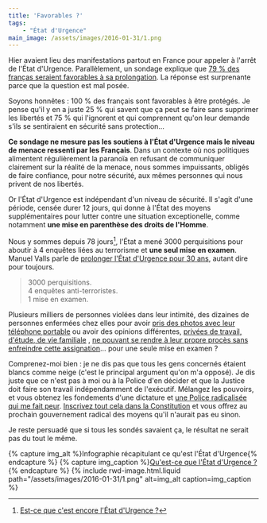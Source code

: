 ```yaml
---
title: 'Favorables ?'
tags:
    - "État d'Urgence"
main_image: /assets/images/2016-01-31/1.png
---
```


Hier avaient lieu des manifestations partout en France pour appeler à l'arrêt de
l'État d'Urgence. Parallèlement, un sondage explique que
[79 % des franças seraient favorables à sa prolongation](http://www.atlantico.fr/decryptage/79-pourcents-francais-favorables-prolongation-etat-urgence-jerome-fourquet-2568017.html ("79% des Français favorables à une prolongation de l'état d'urgence", Jérôme Fourquet pour Atlantico)).
La réponse est surprenante parce que la question est mal posée.

<!-- more -->

Soyons honnêtes : 100 % des français sont favorables à être protégés. Je pense
qu'il y en a juste 25 % qui savent que ça peut se faire sans supprimer les
libertés et 75 % qui l'ignorent et qui comprennent qu'on leur demande s'ils se
sentiraient en sécurité sans protection…

**Ce sondage ne mesure pas les soutiens à l'État d'Urgence mais le niveau de
menace ressenti par les Français**. Dans un contexte où nos politiques
alimentent régulièrement la paranoïa en refusant de communiquer clairement sur
la réalité de la menace, nous sommes impuissants, obligés de faire confiance,
pour notre sécurité, aux mêmes personnes qui nous privent de nos libertés.

Or l'État d'Urgence est indépendant d'un niveau de sécurité. Il s'agit d'une
période, censée durer 12 jours, qui donne à l'État des moyens supplémentaires
pour lutter contre une situation exceptionelle, comme notamment **une mise en
parenthèse des droits de l'Homme**.

Nous y sommes depuis 78 jours[^1], l'État a mené 3000 perquisitions pour aboutir
à 4 enquêtes liées au terrorisme et **une seul mise en examen**. Manuel Valls
parle de
[prolonger l'État d'Urgence pour 30 ans](http://tempsreel.nouvelobs.com/societe/etat-d-urgence/20160122.OBS3198/manuel-valls-a-la-bbc-l-etat-d-urgence-devrait-etre-maintenu-jusqu-a-la-defaite-de-daech.html ("Etat d'urgence maintenu jusqu'à la défaite de Daech : Valls crée l'imbroglio", Laurau Thouny pour Le Nouvel Obs )),
autant dire pour toujours.

> 3000 perquisitions.  
> 4 enquêtes anti-terroristes.  
> 1 mise en examen.

[^1]:

    [Est-ce que c'est encore l'État d'Urgence ?](https://estcequecestencoreletatdurgence.fr/)

Plusieurs milliers de personnes violées dans leur intimité, des dizaines de
personnes enfermées chez elles pour avoir
[pris des photos avec leur téléphone portable](http://www.lemonde.fr/police-justice/article/2016/01/22/etat-d-urgence-le-conseil-d-etat-suspend-pour-la-premiere-fois-une-assignation-a-residence_4852070_1653578.html '"Etat d’urgence : le Conseil d’Etat suspend pour la première fois une assignation à résidence
En savoir plus sur http://www.lemonde.fr/police-justice/article/2016/01/22/etat-d-urgence-le-conseil-d-etat-suspend-pour-la-premiere-fois-une-assignation-a-residence_4852070_1653578.html#wZxy4cY9Fqtg9l62.99", Camille Bordenet pour LeMonde.fr')
ou avoir des opinions différentes,
[privées de travail, d'étude, de vie familiale](http://www.bastamag.net/Vivre-sous-l-etat-d-urgence-le-recit-des-assignes-a-residence-et-des-interdits '"Vivre sous l’état d’urgence : le récit des assignés à résidence et des "interdits d’Île-de-France"" par Nolwenn Weiler pour Bastamag.net')
,
[ne pouvant se rendre à leur propre procès sans enfreindre cette assignation](http://delinquance.blog.lemonde.fr/2015/12/08/etat-durgence-un-assigne-en-garde-a-vue-pour-avoir-assiste-a-son-refere-liberte/ '"Etat d’urgence : un assigné en garde à vue pour avoir assisté à son référé-liberté", Laurent Borredon')…
pour une seule mise en examen ?

Comprenez-moi bien : je ne dis pas que tous les gens concernés étaient blancs
comme neige (c'est le principal argument qu'on m'a opposé). Je dis juste que ce
n'est pas à moi ou à la Police d'en décider et que la Justice doit faire son
travail indépendamment de l'exécutif. Mélangez les pouvoirs, et vous obtenez les
fondements d'une dictature et
[une Police radicalisée qui me fait peur](/2016/01/enlisement/ 'Enlisement').
[Inscrivez tout cela dans la Constitution](/2015/12/analyse-du-projet-de-revision-constitutionnelle-etat-urgence/ "Analyse du projet de révision constitutionnelle : l'État d'Urgence")
et vous offrez au prochain gouvernement radical des moyens qu'il n'aurait pas eu
sinon.

Je reste persuadé que si tous les sondés savaient ça, le résultat ne serait pas
du tout le même.

{% capture img_alt %}Infographie récapitulant ce qu'est l'État
d'Urgence{% endcapture %}
{% capture img_caption %}[Qu'est-ce que l'État d'Urgence ?](http://www.interieur.gouv.fr/Actualites/L-actu-du-Ministere/Qu-est-ce-que-l-etat-d-urgence){% endcapture %}
{% include rwd-image.html.liquid
path="/assets/images/2016-01-31/1.png"
alt=img_alt
caption=img_caption
%}
